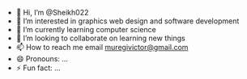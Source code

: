 - 👋 Hi, I’m @Sheikh022
- 👀 I’m interested in graphics web design and software development
- 🌱 I’m currently learning computer science
- 💞️ I’m looking to collaborate on learning new things
- 📫 How to reach me email muregivictor@gmail.com
- 😄 Pronouns: ...
- ⚡ Fun fact: ...

<!---
Sheikh022/Sheikh022 is a ✨ special ✨ repository because its `README.md` (this file) appears on your GitHub profile.
You can click the Preview link to take a look at your changes.
--->
